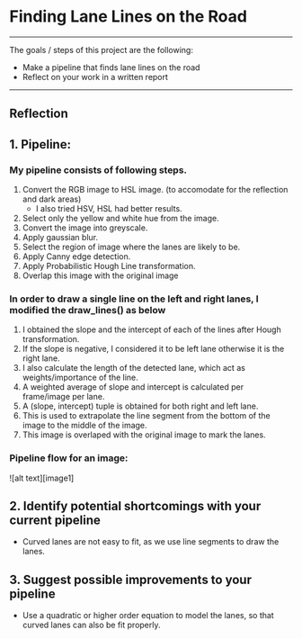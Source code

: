 # **Finding Lane Lines on the Road** 

---

The goals / steps of this project are the following:
* Make a pipeline that finds lane lines on the road
* Reflect on your work in a written report

---

## Reflection

## 1. Pipeline:
### My pipeline consists of following steps. ###
1. Convert the RGB image to HSL image. (to accomodate for the reflection and dark areas)
    - I also tried HSV, HSL had better results.
2. Select only the yellow and white hue from the image.
3. Convert the image into greyscale.
4. Apply gaussian blur.
5. Select the region of image where the lanes are likely to be.
6. Apply Canny edge detection.
7. Apply Probabilistic Hough Line transformation.
8. Overlap this image with the original image

### In order to draw a single line on the left and right lanes, I modified the draw_lines() as below ###
1. I obtained the slope and the intercept of each of the lines after Hough transformation.
2. If the slope is negative, I considered it to be left lane otherwise it is the right lane.
3. I also calculate the length of the detected lane, which act as weights/importance of the line.
4. A weighted average of slope and intercept is calculated per frame/image per lane.
5. A (slope, intercept) tuple is obtained for both right and left lane.
6. This is used to extrapolate the line segment from the bottom of the image to the middle of the image.
7. This image is overlaped with the original image to mark the lanes.

### Pipeline flow for an image: ###
![alt text][image1]


## 2. Identify potential shortcomings with your current pipeline

* Curved lanes are not easy to fit, as we use line segments to draw the lanes.

## 3. Suggest possible improvements to your pipeline

* Use a quadratic or higher order equation to model the lanes, so that curved lanes can also be fit properly.
